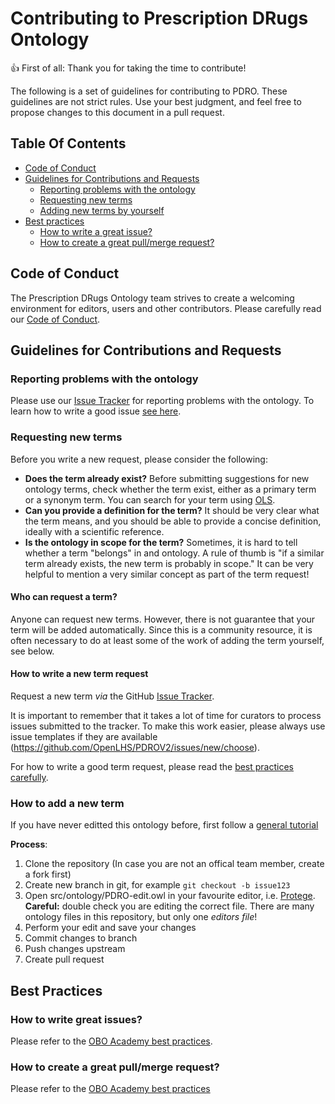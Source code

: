 # Contributing to Prescription DRugs Ontology

:+1: First of all: Thank you for taking the time to contribute!

The following is a set of guidelines for contributing to PDRO. 
These guidelines are not strict rules. Use your best judgment, and feel free to propose 
changes to this document in a pull request.

## Table Of Contents

- [Code of Conduct](#code-of-conduct)
- [Guidelines for Contributions and Requests](#contributions)
    * [Reporting problems with the ontology](#reporting-bugs)
    * [Requesting new terms](#requesting-terms)
    * [Adding new terms by yourself](#adding-terms)
- [Best practices](#best-practices)
    * [How to write a great issue?](#great-issues)
    * [How to create a great pull/merge request?](#great-pulls)

<a id="code-of-conduct"></a>

## Code of Conduct

The Prescription DRugs Ontology team strives to create a
welcoming environment for editors, users and other contributors.
Please carefully read our [Code of Conduct](CODE_OF_CONDUCT.md).

<a id="contributions"></a>

## Guidelines for Contributions and Requests

<a id="reporting-bugs"></a>

### Reporting problems with the ontology

Please use our [Issue Tracker](https://github.com/OpenLHS/PDROV2/issues/) for reporting problems with the ontology. 
To learn how to write a good issue [see here](#great-issues).

<a id="requesting-terms"></a>

### Requesting new terms

Before you write a new request, please consider the following: 

- **Does the term already exist?** Before submitting suggestions for new ontology terms, check whether the term exist, 
either as a primary term or a synonym term. You can search for your term using [OLS](http://www.ebi.ac.uk/ols/ontologies/PDRO).
- **Can you provide a definition for the term?** It should be very clear what the term means, and you should be
able to provide a concise definition, ideally with a scientific reference.
- **Is the ontology in scope for the term?** Sometimes, it is hard to tell whether a term "belongs" in
and ontology. A rule of thumb is "if a similar term already exists, the new term is probably in scope."
It can be very helpful to mention a very similar concept as part of the term request!

#### Who can request a term?

Anyone can request new terms. However, there is not guarantee that your term will be added automatically. Since this is a 
community resource, it is often necessary to do at least some of the work of adding the term yourself, see below.

#### How to write a new term request

Request a new term _via_ the GitHub [Issue Tracker](https://github.com/OpenLHS/PDROV2/issues/).

It is important to remember that it takes a lot of time for curators to process issues submitted to the tracker.
To make this work easier, please always use issue templates if they are available (https://github.com/OpenLHS/PDROV2/issues/new/choose).

For how to write a good term request, please read the [best practices carefully](#great-issues).

<a id="adding-terms"></a>

### How to add a new term

If you have never editted this ontology before, first follow a [general tutorial](https://oboacademy.github.io/obook/lesson/contributing-to-obo-ontologies)

**Process**:

1. Clone the repository (In case you are not an offical team member, create a fork first)
1. Create new branch in git, for example `git checkout -b issue123`
1. Open src/ontology/PDRO-edit.owl in your favourite editor, i.e. [Protege](https://protege.stanford.edu/). **Careful:** double check you are editing the correct file. There are many ontology files in this repository, but only one _editors file_!
1. Perform your edit and save your changes
1. Commit changes to branch
1. Push changes upstream
1. Create pull request

## Best Practices

<a id="great-issues"></a>

### How to write great issues?

Please refer to the [OBO Academy best practices](https://oboacademy.github.io/obook/lesson/term-request/).

<a id="great-pulls"></a>

### How to create a great pull/merge request?

Please refer to the [OBO Academy best practices](https://oboacademy.github.io/obook/howto/github-create-pull-request/)